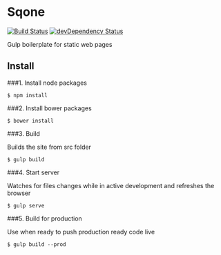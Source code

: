 # Sqone

[![Build Status](https://travis-ci.org/alistairtweedie/sqone.svg?branch=master)](https://travis-ci.org/alistairtweedie/sqone)
[![devDependency Status](https://david-dm.org/alistairtweedie/sqone/dev-status.svg)](https://david-dm.org/alistairtweedie/sqone#info=devDependencies)


Gulp boilerplate for static web pages

## Install

###1. Install node packages

	$ npm install

###2. Install bower packages

	$ bower install

###3. Build

Builds the site from src folder

	$ gulp build

###4. Start server

Watches for files changes while in active development and refreshes the browser

	$ gulp serve

###5. Build for production

Use when ready to push production ready code live

    $ gulp build --prod
